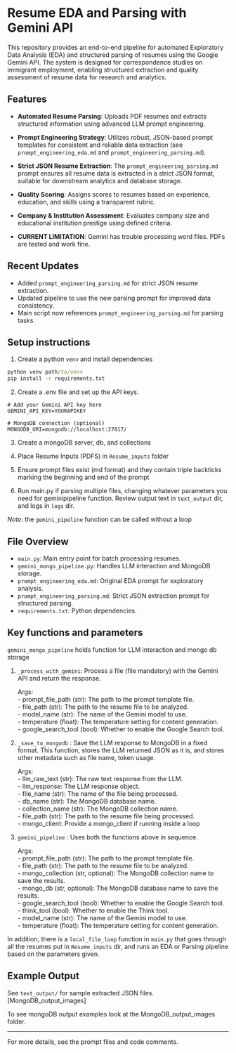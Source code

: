 # Resume EDA and Parsing with Gemini API

This repository provides an end-to-end pipeline for automated Exploratory Data Analysis (EDA) and structured parsing of resumes using the Google Gemini API. The system is designed for correspondence studies on immigrant employment, enabling structured extraction and quality assessment of resume data for research and analytics.

## Features

- **Automated Resume Parsing**: Uploads PDF resumes and extracts structured information using advanced LLM prompt engineering.
- **Prompt Engineering Strategy**: Utilizes robust, JSON-based prompt templates for consistent and reliable data extraction (see `prompt_engineering_eda.md` and `prompt_engineering_parsing.md`).
- **Strict JSON Resume Extraction**: The `prompt_engineering_parsing.md` prompt ensures all resume data is extracted in a strict JSON format, suitable for downstream analytics and database storage.
- **Quality Scoring**: Assigns scores to resumes based on experience, education, and skills using a transparent rubric.
- **Company & Institution Assessment**: Evaluates company size and educational institution prestige using defined criteria.

- **CURRENT LIMITATION**: Gemini has trouble processing word files. PDFs are tested and work fine. 

## Recent Updates

- Added `prompt_engineering_parsing.md` for strict JSON resume extraction.
- Updated pipeline to use the new parsing prompt for improved data consistency.
- Main script now references `prompt_engineering_parsing.md` for parsing tasks.

## Setup instructions
1. Create a python `venv` and install dependencies
``` cmd
python venv path/to/venv 
pip install -r requirements.txt
```

2. Create a .env file and set up the API keys.
``` 
# Add your Gemini API key here
GEMINI_API_KEY=YOURAPIKEY

# MongoDB connection (optional)
MONGODB_URI=mongodb://localhost:27017/
```

3. Create a mongoDB server, db, and collections

4. Place Resume Inputs (PDFS) in `Resume_inputs` folder

5. Ensure prompt files exist (md format) and they contain triple backticks marking the beginning and end of the prompt

6. Run main.py if parsing multiple files, changing whatever parameters you need for geminipipeline function. Review output text in `text_output` dir, and logs in `logs` dir.

*Note*: the `gemini_pipeline` function can be called without a loop 

## File Overview

- `main.py`: Main entry point for batch processing resumes.
- `gemini_mongo_pipeline.py`: Handles LLM interaction and MongoDB storage.
- `prompt_engineering_eda.md`: Original EDA prompt for exploratory analysis.
- `prompt_engineering_parsing.md`: Strict JSON extraction prompt for structured parsing.
- `requirements.txt`: Python dependencies.

## Key functions and parameters
`gemini_mongo_pipeline` holds function for LLM interaction and mongo db storage

1. `_process_with_gemini`: Process a file (file mandatory) with the Gemini API and return the response.
    
    Args:\
        - prompt_file_path (str): The path to the prompt template file.\
        - file_path (str): The path to the resume file to be analyzed.\
        - model_name (str): The name of the Gemini model to use.\
        - temperature (float): The temperature setting for content generation.\
        - google_search_tool (bool): Whether to enable the Google Search tool.

2. `_save_to_mongodb` : Save the LLM response to MongoDB in a fixed format. This function, stores the LLM returned JSON as it is, and stores other metadata such as file name, token usage.

    Args:\
        - llm_raw_text (str): The raw text response from the LLM.\
        - llm_response: The LLM response object.\
        - file_name (str): The name of the file being processed.\
        - db_name (str): The MongoDB database name.\
        - collection_name (str): The MongoDB collection name.\
        - file_path (str): The path to the resume file being processed.\
        - mongo_client: Provide a mongo_client if running inside a loop

3. `gemini_pipeline` : Uses both the functions above in sequence.
    
    Args:\
        - prompt_file_path (str): The path to the prompt template file.\
        - file_path (str): The path to the resume file to be analyzed.\
        - mongo_collection (str, optional): The MongoDB collection name to save the results.\
        - mongo_db (str, optional): The MongoDB database name to save the results.\
        - google_search_tool (bool): Whether to enable the Google Search tool.\
        - think_tool (bool): Whether to enable the Think tool.\
        - model_name (str): The name of the Gemini model to use.\
        - temperature (float): The temperature setting for content generation.

In addition, there is a `local_file_loop` function in `main.py` that goes through all the resumes put in `Resume_inputs` dir, and runs an EDA or Parsing pipeline based on the parameters given. 

## Example Output

See `text_output/` for sample extracted JSON files.
[MongoDB_output_images]

To see mongoDB output examples look at the MongoDB_output_images folder. 

---

For more details, see the prompt files and code comments.

